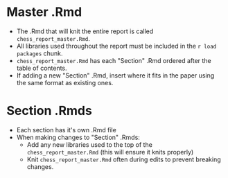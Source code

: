 # Master .Rmd
- The .Rmd that will knit the entire report is called `chess_report_master.Rmd`.
- All libraries used throughout the report must be included in the `r load packages` chunk.
- `chess_report_master.Rmd` has each "Section" .Rmd ordered after the table of contents.
- If adding a new "Section" .Rmd, insert where it fits in the paper using the same format as existing ones.
 
# Section .Rmds
- Each section has it's own .Rmd file
- When making changes to "Section" .Rmds:
  - Add any new libraries used to the top of the `chess_report_master.Rmd` (this will ensure it knits properly)
  - Knit `chess_report_master.Rmd` often during edits to prevent breaking changes.
